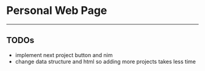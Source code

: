 # Personal Web Page

___________________________

## TODOs

- implement next project button and nim
- change data structure and html so adding more projects takes less time
